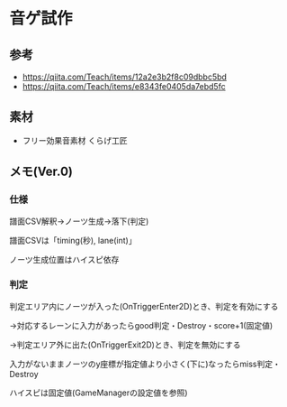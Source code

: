 # 音ゲ試作

## 参考
- https://qiita.com/Teach/items/12a2e3b2f8c09dbbc5bd
- https://qiita.com/Teach/items/e8343fe0405da7ebd5fc

## 素材
- フリー効果音素材 くらげ工匠

## メモ(Ver.0)

### 仕様
譜面CSV解釈→ノーツ生成→落下(判定)

譜面CSVは「timing(秒), lane(int)」

ノーツ生成位置はハイスピ依存

### 判定

判定エリア内にノーツが入った(OnTriggerEnter2D)とき、判定を有効にする

→対応するレーンに入力があったらgood判定・Destroy・score+1(固定値)

→判定エリア外に出た(OnTriggerExit2D)とき、判定を無効にする


入力がないままノーツのy座標が指定値より小さく(下に)なったらmiss判定・Destroy

ハイスピは固定値(GameManagerの設定値を参照)

